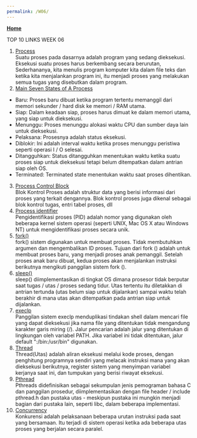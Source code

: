 ```yaml
---
permalink: /W06/
---
```

[**Home**](https://muhammadhafizmm.github.io/os211/)

TOP 10 LINKS WEEK 06
1. [Process](https://www.tutorialspoint.com/operating_system/os_processes.html)<br>
Suatu proses pada dasarnya adalah program yang sedang dieksekusi. Eksekusi suatu proses harus berkembang secara berurutan, Sederhananya, kita menulis program komputer kita dalam file teks dan ketika kita menjalankan program ini, itu menjadi proses yang melakukan semua tugas yang disebutkan dalam program.<br>
2. [ Main Seven States of A Process](https://www.guru99.com/process-management-pcb.html)<br>
 - Baru: Proses baru dibuat ketika program tertentu memanggil dari memori sekunder / hard disk ke memori / RAM utama.<br>
 - Siap: Dalam keadaan siap, proses harus dimuat ke dalam memori utama, yang siap untuk dieksekusi.<br>
 - Menunggu: Proses menunggu alokasi waktu CPU dan sumber daya lain untuk dieksekusi.<br>
 - Pelaksana: Prosesnya adalah status eksekusi.<br>
 - Diblokir: Ini adalah interval waktu ketika proses menunggu peristiwa seperti operasi I / O selesai.<br>
 - Ditangguhkan: Status ditangguhkan menentukan waktu ketika suatu proses siap untuk dieksekusi tetapi belum ditempatkan dalam antrian siap oleh OS.<br>
 - Terminated: Terminated state menentukan waktu saat proses dihentikan.<br>
3. [Process Control Block](https://www.tutorialspoint.com/what-is-process-control-block-pcb)<br>
Blok Kontrol Proses adalah struktur data yang berisi informasi dari proses yang terkait dengannya. Blok kontrol proses juga dikenal sebagai blok kontrol tugas, entri tabel proses, dll<br>
4. [Process identifier](https://www.anvir.com/process-identifier.htm)<br>
Pengidentifikasi proses (PID) adalah nomor yang digunakan oleh beberapa kernel sistem operasi (seperti UNIX, Mac OS X atau Windows NT) untuk mengidentifikasi proses secara unik.<br>
5. [fork()](https://www.csl.mtu.edu/cs4411.ck/www/NOTES/process/fork/create.html)<br>
fork() sistem digunakan untuk membuat proses. Tidak membutuhkan argumen dan mengembalikan ID proses. Tujuan dari fork () adalah untuk membuat proses baru, yang menjadi proses anak pemanggil. Setelah proses anak baru dibuat, kedua proses akan menjalankan instruksi berikutnya mengikuti panggilan sistem fork ().<br>
6. [sleep()](https://stackoverflow.com/questions/1719071/how-is-sleep-implemented-at-the-os-level)<br>
sleep() diimplementasikan di tingkat OS dimana prosesor tidak berputar saat tugas / utas / proses sedang tidur. Utas tertentu itu diletakkan di antrian tertunda (utas belum siap untuk dijalankan) sampai waktu telah berakhir di mana utas akan ditempatkan pada antrian siap untuk dijalankan.<br>
7. [execlp](http://www.it.uu.se/education/course/homepage/os/vt18/module-2/exec/)<br>
Panggilan sistem execlp menduplikasi tindakan shell dalam mencari file yang dapat dieksekusi jika nama file yang ditentukan tidak mengandung karakter garis miring (/). Jalur pencarian adalah jalur yang ditentukan di lingkungan oleh variabel PATH. Jika variabel ini tidak ditentukan, jalur default ":/bin:/usr/bin" digunakan.<br>
8. [Thread](https://www.tutorialspoint.com/operating_system/os_multi_threading.htm)<br>
Thread(Utas) adalah aliran eksekusi melalui kode proses, dengan penghitung programnya sendiri yang melacak instruksi mana yang akan dieksekusi berikutnya, register sistem yang menyimpan variabel kerjanya saat ini, dan tumpukan yang berisi riwayat eksekusi.<br>
9. [Pthread](https://stackoverflow.com/questions/15127279/whats-a-pthread)<br>
Pthreads didefinisikan sebagai sekumpulan jenis pemograman bahasa C dan panggilan prosedur, diimplementasikan dengan file header / include pthread.h dan pustaka utas - meskipun pustaka ini mungkin menjadi bagian dari pustaka lain, seperti libc, dalam beberapa implementasi.<br>
10. [Concurrency](https://www.geeksforgeeks.org/concurrency-in-operating-system/)<br>
Konkurensi adalah pelaksanaan beberapa urutan instruksi pada saat yang bersamaan. Itu terjadi di sistem operasi ketika ada beberapa utas proses yang berjalan secara paralel.<br>
